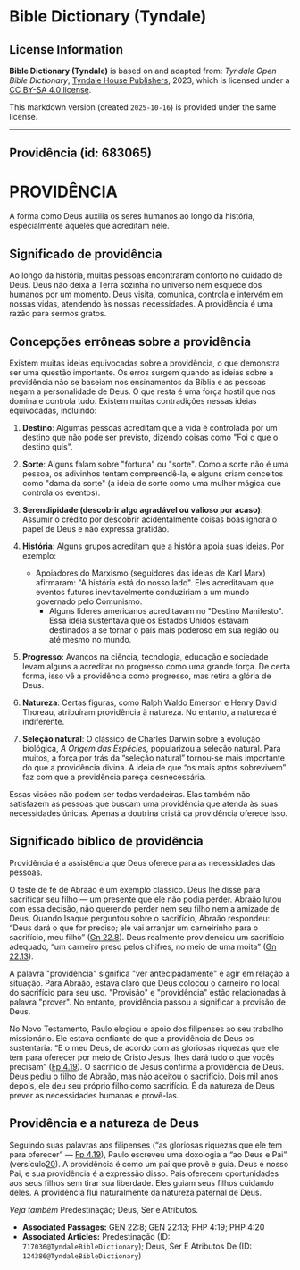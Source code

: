 # Bible Dictionary (Tyndale)

## License Information

**Bible Dictionary (Tyndale)** is based on and adapted from: _Tyndale Open Bible Dictionary_, [Tyndale House Publishers](https://tyndaleopenresources.com/), 2023, which is licensed under a [CC BY-SA 4.0 license](https://creativecommons.org/licenses/by-sa/4.0/legalcode.en).

This markdown version (created `2025-10-16`) is provided under the same license.



--------------------------------

## Providência (id: 683065)

PROVIDÊNCIA
===========

A forma como Deus auxilia os seres humanos ao longo da história, especialmente aqueles que acreditam nele.

Significado de providência
--------------------------

Ao longo da história, muitas pessoas encontraram conforto no cuidado de Deus. Deus não deixa a Terra sozinha no universo nem esquece dos humanos por um momento. Deus visita, comunica, controla e intervém em nossas vidas, atendendo às nossas necessidades. A providência é uma razão para sermos gratos.

Concepções errôneas sobre a providência
---------------------------------------

Existem muitas ideias equivocadas sobre a providência, o que demonstra ser uma questão importante. Os erros surgem quando as ideias sobre a providência não se baseiam nos ensinamentos da Bíblia e as pessoas negam a personalidade de Deus. O que resta é uma força hostil que nos domina e controla tudo. Existem muitas contradições nessas ideias equivocadas, incluindo:

1. **Destino**: Algumas pessoas acreditam que a vida é controlada por um destino que não pode ser previsto, dizendo coisas como "Foi o que o destino quis".
2. **Sorte**: Alguns falam sobre "fortuna" ou "sorte". Como a sorte não é uma pessoa, os adivinhos tentam compreendê\-la, e alguns criam conceitos como "dama da sorte" (a ideia de sorte como uma mulher mágica que controla os eventos).
3. **Serendipidade (descobrir algo agradável ou valioso por acaso)**: Assumir o crédito por descobrir acidentalmente coisas boas ignora o papel de Deus e não expressa gratidão.
4. **História**: Alguns grupos acreditam que a história apoia suas ideias. Por exemplo:

    * Apoiadores do Marxismo (seguidores das ideias de Karl Marx) afirmaram: "A história está do nosso lado". Eles acreditavam que eventos futuros inevitavelmente conduziriam a um mundo governado pelo Comunismo.
        * Alguns líderes americanos acreditavam no "Destino Manifesto". Essa ideia sustentava que os Estados Unidos estavam destinados a se tornar o país mais poderoso em sua região ou até mesmo no mundo.
5. **Progresso**: Avanços na ciência, tecnologia, educação e sociedade levam alguns a acreditar no progresso como uma grande força. De certa forma, isso vê a providência como progresso, mas retira a glória de Deus.
6. **Natureza**: Certas figuras, como Ralph Waldo Emerson e Henry David Thoreau, atribuíram providência à natureza. No entanto, a natureza é indiferente.
7. **Seleção natural**: O clássico de Charles Darwin sobre a evolução biológica, *A Origem das Espécies,* popularizou a seleção natural. Para muitos, a força por trás da “seleção natural” tornou\-se mais importante do que a providência divina. A ideia de que “os mais aptos sobrevivem” faz com que a providência pareça desnecessária.

Essas visões não podem ser todas verdadeiras. Elas também não satisfazem as pessoas que buscam uma providência que atenda às suas necessidades únicas. Apenas a doutrina cristã da providência oferece isso.

Significado bíblico de providência
----------------------------------

Providência é a assistência que Deus oferece para as necessidades das pessoas.

O teste de fé de Abraão é um exemplo clássico. Deus lhe disse para sacrificar seu filho — um presente que ele não podia perder. Abraão lutou com essa decisão, não querendo perder nem seu filho nem a amizade de Deus. Quando Isaque perguntou sobre o sacrifício, Abraão respondeu: “Deus dará o que for preciso; ele vai arranjar um carneirinho para o sacrifício, meu filho” ([Gn 22\.8](https://ref.ly/Gen22:8)). Deus realmente providenciou um sacrifício adequado, “um carneiro preso pelos chifres, no meio de uma moita” ([Gn 22\.13](https://ref.ly/Gen22:13)).

A palavra "providência" significa "ver antecipadamente" e agir em relação à situação. Para Abraão, estava claro que Deus colocou o carneiro no local do sacrifício para seu uso. "Provisão" e "providência" estão relacionadas à palavra "prover". No entanto, providência passou a significar a provisão de Deus.

No Novo Testamento, Paulo elogiou o apoio dos filipenses ao seu trabalho missionário. Ele estava confiante de que a providência de Deus os sustentaria: “E o meu Deus, de acordo com as gloriosas riquezas que ele tem para oferecer por meio de Cristo Jesus, lhes dará tudo o que vocês precisam” ([Fp 4\.19](https://ref.ly/Phil4:19)). O sacrifício de Jesus confirma a providência de Deus. Deus pediu o filho de Abraão, mas não aceitou o sacrifício. Dois mil anos depois, ele deu seu próprio filho como sacrifício. É da natureza de Deus prever as necessidades humanas e provê\-las.

Providência e a natureza de Deus
--------------------------------

Seguindo suas palavras aos filipenses (“as gloriosas riquezas que ele tem para oferecer” — [Fp 4\.19](https://ref.ly/Phil4:19)), Paulo escreveu uma doxologia a “ao Deus e Pai” (versículo[20](https://ref.ly/Phil4:20)). A providência é como um pai que provê e guia. Deus é nosso Pai, e sua providência é a expressão disso. Pais oferecem oportunidades aos seus filhos sem tirar sua liberdade. Eles guiam seus filhos cuidando deles. A providência flui naturalmente da natureza paternal de Deus.

*Veja também* Predestinação; Deus, Ser e Atributos.

* **Associated Passages:** GEN 22:8; GEN 22:13; PHP 4:19; PHP 4:20
* **Associated Articles:** Predestinação (ID: `717036@TyndaleBibleDictionary`); Deus, Ser E Atributos De (ID: `124386@TyndaleBibleDictionary`)

